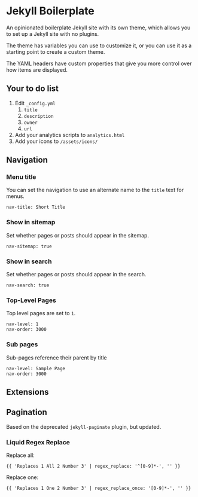 # Jekyll Boilerplate

An opinionated boilerplate Jekyll site with its own theme, which allows you to set up a Jekyll site with no plugins.

The theme has variables you can use to customize it, or you can use it as a starting point to create a custom theme.

The YAML headers have custom properties that give you more control over how items are displayed.

## Your to do list

1. Edit `_config.yml`
   1. `title`
   2. `description`
   3. `owner`
   4. `url`
2. Add your analytics scripts to `analytics.html`
4. Add your icons to `/assets/icons/`

## Navigation

### Menu title

You can set the navigation to use an alternate name to the `title` text for menus.

    nav-title: Short Title

### Show in sitemap

Set whether pages or posts should appear in the sitemap.

    nav-sitemap: true

### Show in search

Set whether pages or posts should appear in the search.

    nav-search: true

### Top-Level Pages

Top level pages are set to `1`.

    nav-level: 1
    nav-order: 3000

### Sub pages

Sub-pages reference their parent by title

    nav-level: Sample Page
    nav-order: 3000

## Extensions

## Pagination

Based on the deprecated `jekyll-paginate` plugin, but updated.

### Liquid Regex Replace

Replace all:

    {{ 'Replaces 1 All 2 Number 3' | regex_replace: '^[0-9]*-', '' }}

Replace one:

    {{ 'Replaces 1 One 2 Number 3' | regex_replace_once: '[0-9]*-', '' }}